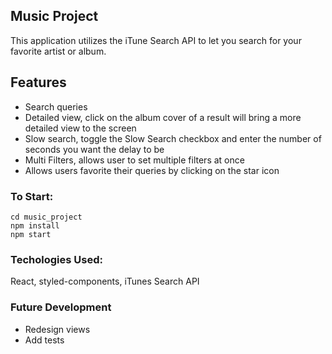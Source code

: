 ## Music Project

This application utilizes the iTune Search API to let you search for your favorite artist or album.  

## Features  
- Search queries  
- Detailed view, click on the album cover of a result will bring a more detailed view to the screen  
- Slow search, toggle the Slow Search checkbox and enter the number of seconds you want the delay to be  
- Multi Filters, allows user to set multiple filters at once  
- Allows users favorite their queries by clicking on the star icon  


### To Start: 
`cd music_project`  
`npm install`  
`npm start`  

### Techologies Used:  
React, styled-components, iTunes Search API  

### Future Development  
- Redesign views  
- Add tests  

